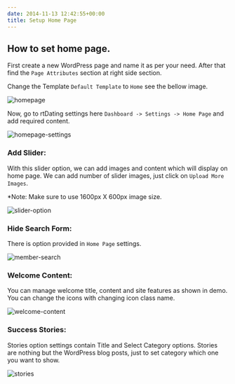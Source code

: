 ```yaml
---
date: 2014-11-13 12:42:55+00:00
title: Setup Home Page
---
```


## How to set home page.


First create a new WordPress page and name it as per your need. After that find the `Page Attributes` section at right side section.

Change the Template `Default Template` to `Home` see the bellow image.

![homepage](https://cloud.githubusercontent.com/assets/1140051/5279326/7e21e0f6-7b09-11e4-8160-a043effec90b.png)

Now, go to rtDating settings here `Dashboard -> Settings -> Home Page` and add required content.

![homepage-settings](https://cloud.githubusercontent.com/assets/1140051/5279461/f4bc092a-7b0a-11e4-9a8f-3cdf2b6deb00.png)


### Add Slider:


With this slider option, we can add images and content which will display on home page. We can add number of slider images, just click on `Upload More Images`.

*Note: Make sure to use 1600px X 600px image size.

![slider-option](https://cloud.githubusercontent.com/assets/1140051/5279642/1c3da39e-7b0d-11e4-9ccf-31db27f01aae.png)

### Hide Search Form:

There is option provided in `Home Page` settings.

![member-search](http://docs.rtcamp.com/wp-content/uploads/2014/11/member-search.png)


### Welcome Content:


You can manage welcome title, content and site features as shown in demo. You can change the icons with changing icon class name.

![welcome-content](http://docs.rtcamp.com/wp-content/uploads/2014/11/welcome-content.png)



### Success Stories:


Stories option settings contain Title and Select Category options. Stories are nothing but the WordPress blog posts, just to set category which one you want to show.

![stories](http://docs.rtcamp.com/wp-content/uploads/2014/11/stories1.png)

